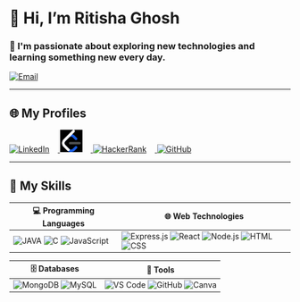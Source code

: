 # 👋 Hi, I’m Ritisha Ghosh  
### 👀 I'm passionate about exploring new technologies and learning something new every day.  
[![Email](https://img.shields.io/badge/-white?logo=gmail&logoColor=orange&style=flat-square)](mailto:iam.ritisha5@gmail.com)


---


## 🌐 My Profiles

<p align="left">
  <a href="https://www.linkedin.com/in/ritisha-ghosh-510rg2004" target="_blank" rel="noopener noreferrer">
    <img src="https://skillicons.dev/icons?i=linkedin" alt="LinkedIn" width="40" height="40" style="margin-right: 15px;"/>
  </a>

  <a href="https://leetcode.com/u/_ritisha_ghosh_" target="_blank" rel="noopener noreferrer">
  <img src="https://raw.githubusercontent.com/devicons/devicon/master/icons/leetcode/leetcode-original.svg" alt="LeetCode" width="40" height="40" style="margin-right: 15px; filter: invert(1);"/>
</a>

<a href="https://www.hackerrank.com/profile/ritisha_ghosh" target="_blank" rel="noopener noreferrer">
    <img src="https://cdn.simpleicons.org/hackerrank" alt="HackerRank" width="40" height="40" style="margin-right: 15px;"/>
  </a>
  
  <a href="https://github.com/ritisha-ghosh" target="_blank" rel="noopener noreferrer">
    <img src="https://skillicons.dev/icons?i=github&theme=light" alt="GitHub" width="40" height="40" style="margin-right: 15px;"/>
  </a>
</p>


---


## 🧠 My Skills 

| 💻 Programming Languages                                  | 🌐 Web Technologies                                            |
|----------------------------------------------------------|----------------------------------------------------------------|
| ![JAVA](https://img.shields.io/badge/Java-007396?style=for-the-badge&logo=java&logoColor=white) ![C](https://img.shields.io/badge/C-00599C?style=for-the-badge&logo=c&logoColor=white) ![JavaScript](https://img.shields.io/badge/JavaScript-F7DF1E?style=for-the-badge&logo=javascript&logoColor=black) | ![Express.js](https://img.shields.io/badge/Express.js-2E8B57?style=for-the-badge&logo=express&logoColor=white) ![React](https://img.shields.io/badge/React-61DAFB?style=for-the-badge&logo=react&logoColor=black) ![Node.js](https://img.shields.io/badge/Node.js-339933?style=for-the-badge&logo=node.js&logoColor=white) ![HTML](https://img.shields.io/badge/HTML-E34F26?style=for-the-badge&logo=html5&logoColor=white) ![CSS](https://img.shields.io/badge/CSS-1572B6?style=for-the-badge&logo=css3&logoColor=white) |

| 🗄️ Databases                                             | 🧰 Tools                                                       |
|----------------------------------------------------------|----------------------------------------------------------------|
| ![MongoDB](https://img.shields.io/badge/MongoDB-47A248?style=for-the-badge&logo=mongodb&logoColor=white) ![MySQL](https://img.shields.io/badge/MySQL-4479A1?style=for-the-badge&logo=mysql&logoColor=white) | ![VS Code](https://img.shields.io/badge/VS_Code-007ACC?style=for-the-badge&logo=visual-studio-code&logoColor=white) ![GitHub](https://img.shields.io/badge/GitHub-181717?style=for-the-badge&logo=github&logoColor=white) ![Canva](https://img.shields.io/badge/Canva-0099A8?style=for-the-badge&logo=canva&logoColor=black) |

